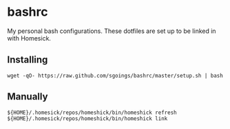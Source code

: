 bashrc
======

My personal bash configurations. These dotfiles are set up to be linked in with Homesick.

Installing
----------

    wget -qO- https://raw.github.com/sgoings/bashrc/master/setup.sh | bash

Manually
--------

    ${HOME}/.homesick/repos/homeshick/bin/homeshick refresh
    ${HOME}/.homesick/repos/homeshick/bin/homeshick link
